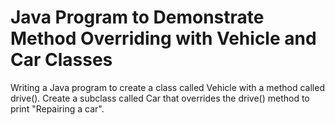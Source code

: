 # Java Program to Demonstrate Method Overriding with Vehicle and Car Classes
Writing a Java program to create a class called Vehicle with a method called drive(). Create a subclass called Car that overrides the drive() method to print "Repairing a car".

